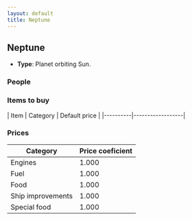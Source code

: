 ```yaml
---
layout: default
title: Neptune
---
```


## Neptune
* **Type**: Planet orbiting Sun.
### People
### Items to buy
| Item | Category | Default price |
|----------|------------------|
### Prices
| Category | Price coeficient |
|----------|------------------|
| Engines | 1.000 |
| Fuel | 1.000 |
| Food | 1.000 |
| Ship improvements | 1.000 |
| Special food | 1.000 |
